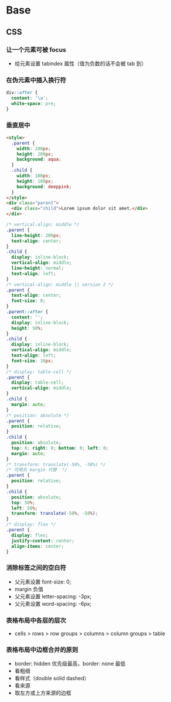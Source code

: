 # Base
## CSS
### 让一个元素可被 focus

- 给元素设置 tabindex 属性（值为负数的话不会被 tab 到）

### 在伪元素中插入换行符

```css
div::after {
  content: '\a';
  white-space: pre;
}
```

### 垂直居中

```html
<style>
  .parent {
    width: 200px;
    height: 200px;
    background: aqua;
  }
  .child {
    width: 100px;
    height: 100px;
    background: deeppink;
  }
</style>
<div class="parent">
  <div class="child">Lorem ipsum dolor sit amet.</div>
</div>
```

```css
/* vertical-align: middle */
.parent {
  line-height: 200px;
  text-align: center;
}
.child {
  display: inline-block;
  vertical-align: middle;
  line-height: normal;
  text-align: left;
}
/* vertical-align: middle || version 2 */
.parent {
  text-align: center;
  font-size: 0;
}
.parent::after {
  content: '';
  display: inline-block;
  height: 50%;
}
.child {
  display: inline-block;
  vertical-align: middle;
  text-align: left;
  font-size: 16px;
}
/* display: table-cell */
.parent {
  display: table-cell;
  vertical-align: middle;
}
.child {
  margin: auto;
}
/* position: absolute */
.parent {
  position: relative;
}
.child {
  position: absolute;
  top: 0; right: 0; bottom: 0; left: 0;
  margin: auto;
}
/* transform: translate(-50%, -50%) */
/* 可用负 margin 代替  */
.parent {
  position: relative;
}
.child {
  position: absolute;
  top: 50%;
  left: 50%;
  transform: translate(-50%, -50%);
}
/* display: flex */
.parent {
  display: flex;
  justify-content: center;
  align-items: center;
}
```

### 消除标签之间的空白符

- 父元素设置 font-size: 0;
- margin 负值
- 父元素设置 letter-spacing: -3px;
- 父元素设置 word-spacing: -6px;

### 表格布局中各层的层次

  * cells > rows > row groups > columns > column groups > table

### 表格布局中边框合并的原则

- border: hidden 优先级最高，border: none 最低
- 看粗细
- 看样式（double solid dashed）
- 看来源
- 取左方或上方来源的边框

